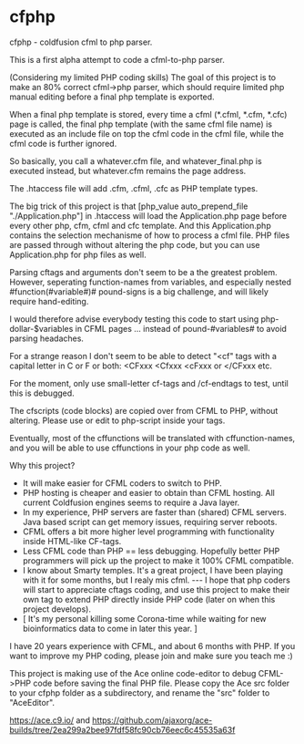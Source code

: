 # cfphp
cfphp - coldfusion cfml to php parser.

This is a first alpha attempt to code a cfml-to-php parser.

(Considering my limited PHP coding skills) The goal of this project is to make an 80% correct cfml->php parser, which should require limited php manual editing before a final php template is exported.

When a final php template is stored, every time a cfml (*.cfml, *.cfm, *.cfc) page is called, the final php template (with the same cfml file name) is executed as an include file on top the cfml code in the cfml file, while the cfml code is further ignored.

So basically, you call a whatever.cfm file, and whatever_final.php is executed instead, but whatever.cfm remains the page address.

The .htaccess file will add .cfm, .cfml, .cfc as PHP template types.

The big trick of this project is that [php_value auto_prepend_file "./Application.php"] in .htaccess will load the Application.php page before every other php, cfm, cfml and cfc template. And this Application.php contains the selection mechanisme of how to process a cfml file. PHP files are passed through without altering the php code, but you can use Application.php for php files as well.



Parsing cftags and arguments don't seem to be a the greatest problem. However, seperating function-names from variables, and especially nested #function(#variable#)# pound-signs is a big challenge, and will likely require hand-editing. 

I would therefore advise everybody testing this code to start using php-dollar-$variables in CFML pages ... instead of pound-#variables# to avoid parsing headaches.

For a strange reason I don't seem to be able to detect "<cf" tags with a capital letter in C or F or both: <CFxxx <Cfxxx <cFxxx or </CFxxx etc. 

For the moment, only use small-letter cf-tags and /cf-endtags to test, until this is debugged.

The cfscripts (code blocks) are copied over from CFML to PHP, without altering. Please use or edit to php-script inside your <cfscript></cfscript> tags. 

Eventually, most of the cffunctions will be translated with cffunction-names, and you will be able to use cffunctions in your php code as well.


Why this project?

* It will make easier for CFML coders to switch to PHP.
* PHP hosting is cheaper and easier to obtain than CFML hosting. All current Coldfusion engines seems to require a Java layer.
* In my experience, PHP servers are faster than (shared) CFML servers. Java based script can get memory issues, requiring server reboots.
* CFML offers a bit more higher level programming with functionality inside HTML-like CF-tags.
* Less CFML code than PHP == less debugging. Hopefully better PHP programmers will pick up the project to make it 100% CFML compatible.
* I know about Smarty temples. It's a great project, I have been playing with it for some months, but I realy mis cfml. 
--- I hope that php coders will start to appreciate cftags coding, and use this project to make their own tag to extend PHP directly inside PHP code (later on when this project develops).
* [ It's my personal killing some Corona-time while waiting for new bioinformatics data to come in later this year. ]

I have 20 years experience with CFML, and about 6 months with PHP. If you want to improve my PHP coding, please join and make sure you teach me :) 

This project is making use of the Ace online code-editor to debug CFML->PHP code before saving the final PHP file. Please copy the Ace src folder to your cfphp folder as a subdirectory, and rename the "src" folder to "AceEditor".

https://ace.c9.io/  and https://github.com/ajaxorg/ace-builds/tree/2ea299a2bee97fdf58fc90cb76eec6c45535a63f




 

